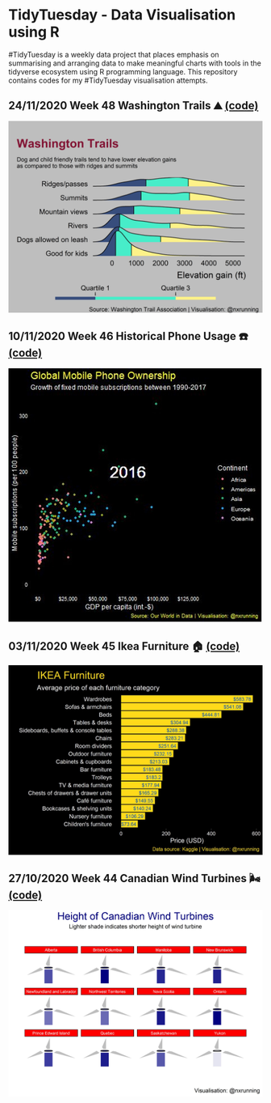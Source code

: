 # TidyTuesday - Data Visualisation using R
#TidyTuesday is a weekly data project that places emphasis on summarising and arranging data to make meaningful charts with tools in the tidyverse ecosystem using R programming language. This repository contains codes for my #TidyTuesday visualisation attempts. 

## 24/11/2020 Week 48 Washington Trails :mountain: [(code)](https://github.com/nxrunning/Tidytuesdays/blob/washingtontrails/washingtontrails.R)
![Washingtontrail](https://github.com/nxrunning/Tidytuesdays/blob/washingtontrails/washingtontrails.jpeg)

## 10/11/2020 Week 46 Historical Phone Usage :phone: [(code)](https://github.com/nxrunning/Tidytuesdays/blob/Historicalphoneusage/Historicalphoneusage.R)
![Phoneownership](https://github.com/nxrunning/Tidytuesdays/blob/Historicalphoneusage/Phoneownership.JPG) 

## 03/11/2020 Week 45 Ikea Furniture :house: [(code)](https://github.com/nxrunning/Tidytuesdays/blob/Ikeafurniture/Ikeafurniture.R)
![Ikeafurniture](https://github.com/nxrunning/Tidytuesdays/blob/Ikeafurniture/ikea_plot.jpeg) 

## 27/10/2020 Week 44 Canadian Wind Turbines :wind_face: [(code)](https://github.com/nxrunning/Tidytuesdays/blob/Windturbine/Windturbines.R)
![WindTurbine](https://github.com/nxrunning/Tidytuesdays/blob/Windturbine/turbine_plot.jpeg) 
